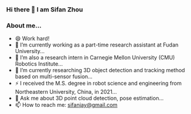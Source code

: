 ### Hi there 👋 I am Sifan Zhou
### About me...
- 😄 Work hard!
- 🔭 I’m currently working as a part-time research assistant at Fudan University...
- 👯 I’m also a research intern in Carnegie Mellon University (CMU) Robotics Institute...
- 🌱 I’m currently researching 3D object detection and tracking method based on multi-sensor fusion...
- ⚡ I received the M.S. degree in robot science and engineering from Northeastern University, China, in 2021...
- 💬 Ask me about 3D point cloud detection, pose estimation...
- 📫 How to reach me: sifanjay@gmail.com
<!--
**StiphyJay/StiphyJay** is a ✨ _special_ ✨ repository because its `README.md` (this file) appears on your GitHub profile.

Here are some ideas to get you started:

- 🔭 I’m currently working as a research assistant at Fudan University with Prof. Patrick Yin Chiang.
- 🌱 I’m currently researching  3D object detection and tracking method based on multi-sensor fusion...
- 👯 I’m looking to collaborate on supervised and self-supervised object detection
- 🤔 I’m looking for help with ...
- 💬 Ask me about ...
- 📫 How to reach me: ...
- 😄 Pronouns: ...
- ⚡ Fun fact: ...
-->
